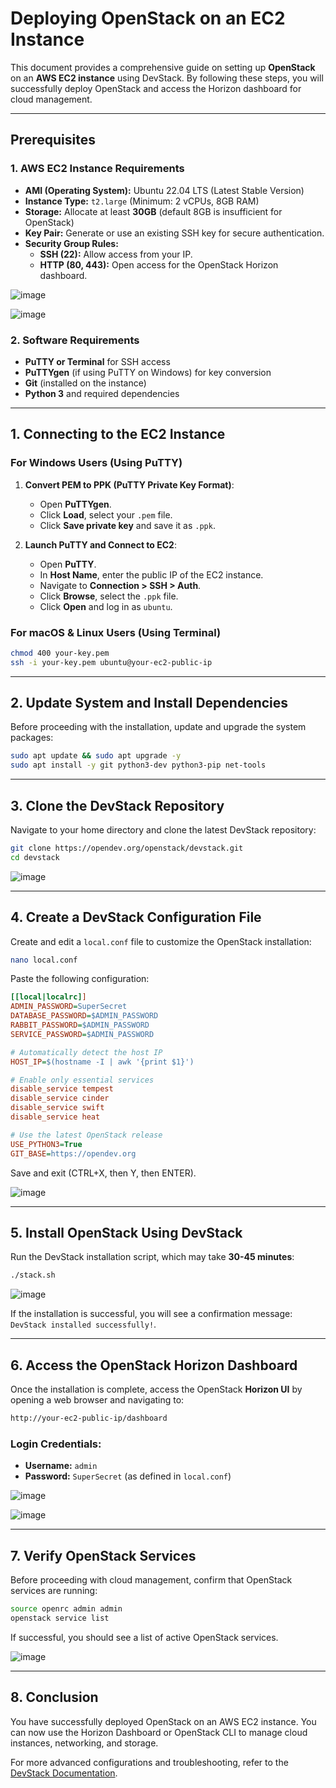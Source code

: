 # **Deploying OpenStack on an EC2 Instance**

This document provides a comprehensive guide on setting up **OpenStack** on an **AWS EC2 instance** using DevStack. By following these steps, you will successfully deploy OpenStack and access the Horizon dashboard for cloud management.

---

## **Prerequisites**

### **1. AWS EC2 Instance Requirements**

- **AMI (Operating System):** Ubuntu 22.04 LTS (Latest Stable Version)
- **Instance Type:** `t2.large` (Minimum: 2 vCPUs, 8GB RAM)
- **Storage:** Allocate at least **30GB** (default 8GB is insufficient for OpenStack)
- **Key Pair:** Generate or use an existing SSH key for secure authentication.
- **Security Group Rules:**
  - **SSH (22):** Allow access from your IP.
  - **HTTP (80, 443):** Open access for the OpenStack Horizon dashboard.

![image](https://github.com/user-attachments/assets/ea0ae67d-551b-4d5d-9d6f-65cdeb8492ee)

![image](https://github.com/user-attachments/assets/61409e01-2983-4b5c-bf59-0d0884963bd4)


### **2. Software Requirements**
- **PuTTY or Terminal** for SSH access
- **PuTTYgen** (if using PuTTY on Windows) for key conversion
- **Git** (installed on the instance)
- **Python 3** and required dependencies

---

## **1. Connecting to the EC2 Instance**

### **For Windows Users (Using PuTTY)**

1. **Convert PEM to PPK (PuTTY Private Key Format)**:
   - Open **PuTTYgen**.
   - Click **Load**, select your `.pem` file.
   - Click **Save private key** and save it as `.ppk`.

2. **Launch PuTTY and Connect to EC2**:
   - Open **PuTTY**.
   - In **Host Name**, enter the public IP of the EC2 instance.
   - Navigate to **Connection > SSH > Auth**.
   - Click **Browse**, select the `.ppk` file.
   - Click **Open** and log in as `ubuntu`.

### **For macOS & Linux Users (Using Terminal)**

```bash
chmod 400 your-key.pem
ssh -i your-key.pem ubuntu@your-ec2-public-ip
```

---

## **2. Update System and Install Dependencies**

Before proceeding with the installation, update and upgrade the system packages:

```bash
sudo apt update && sudo apt upgrade -y
sudo apt install -y git python3-dev python3-pip net-tools
```

---

## **3. Clone the DevStack Repository**

Navigate to your home directory and clone the latest DevStack repository:

```bash
git clone https://opendev.org/openstack/devstack.git
cd devstack
```
![image](https://github.com/user-attachments/assets/cbb053f4-e9d8-4140-a47c-64107f440dde)

---

## **4. Create a DevStack Configuration File**

Create and edit a `local.conf` file to customize the OpenStack installation:

```bash
nano local.conf
```

Paste the following configuration:

```ini
[[local|localrc]]
ADMIN_PASSWORD=SuperSecret
DATABASE_PASSWORD=$ADMIN_PASSWORD
RABBIT_PASSWORD=$ADMIN_PASSWORD
SERVICE_PASSWORD=$ADMIN_PASSWORD

# Automatically detect the host IP
HOST_IP=$(hostname -I | awk '{print $1}')

# Enable only essential services
disable_service tempest
disable_service cinder
disable_service swift
disable_service heat

# Use the latest OpenStack release
USE_PYTHON3=True
GIT_BASE=https://opendev.org
```

Save and exit (CTRL+X, then Y, then ENTER).

![image](https://github.com/user-attachments/assets/ad725943-6387-4e97-9fd2-b4dcad91803b)

---

## **5. Install OpenStack Using DevStack**

Run the DevStack installation script, which may take **30-45 minutes**:

```bash
./stack.sh
```
![image](https://github.com/user-attachments/assets/0dd8d73a-ee79-4910-bd01-ad4c4680ff62)

If the installation is successful, you will see a confirmation message: `DevStack installed successfully!`.

---

## **6. Access the OpenStack Horizon Dashboard**

Once the installation is complete, access the OpenStack **Horizon UI** by opening a web browser and navigating to:

```bash
http://your-ec2-public-ip/dashboard
```

### **Login Credentials:**
- **Username:** `admin`
- **Password:** `SuperSecret` (as defined in `local.conf`)

![image](https://github.com/user-attachments/assets/92629a6b-4ab1-4833-9bb3-de18b532fd0d)

![image](https://github.com/user-attachments/assets/afedc404-8489-4a3a-8ea2-c02d8787ed6c)

---

## **7. Verify OpenStack Services**

Before proceeding with cloud management, confirm that OpenStack services are running:

```bash
source openrc admin admin
openstack service list
```

If successful, you should see a list of active OpenStack services.

![image](https://github.com/user-attachments/assets/4a32c325-da99-48ca-bf23-4d90ab8df359)

---

## **8. Conclusion**

You have successfully deployed OpenStack on an AWS EC2 instance. You can now use the Horizon Dashboard or OpenStack CLI to manage cloud instances, networking, and storage.

For more advanced configurations and troubleshooting, refer to the [DevStack Documentation](https://github.com/openstack/devstack).

